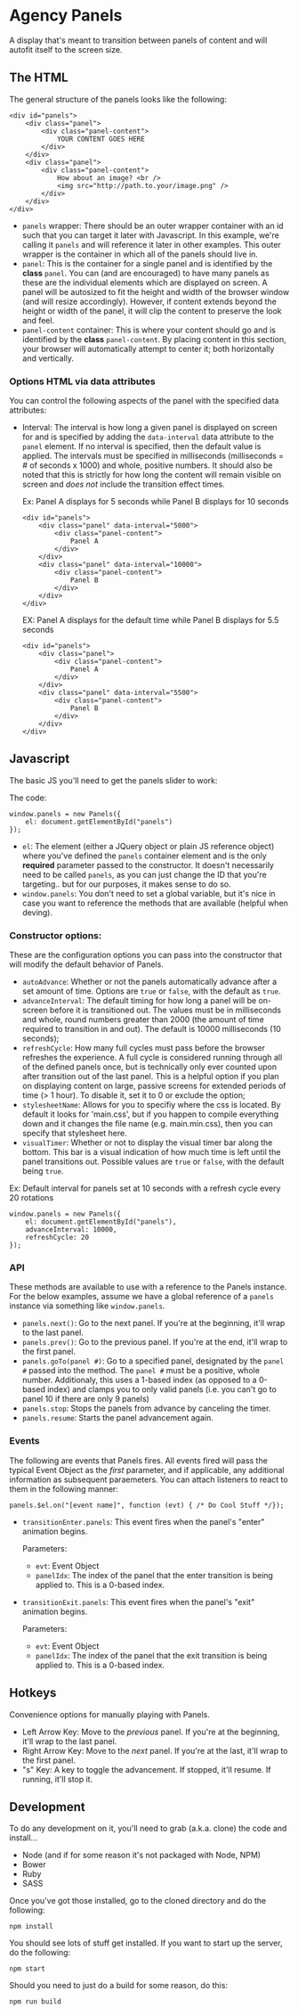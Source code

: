 # Agency Panels
A display that's meant to transition between panels of content and will autofit itself to the screen size.

## The HTML
The general structure of the panels looks like the following:

    <div id="panels">
        <div class="panel">
            <div class="panel-content">
                YOUR CONTENT GOES HERE
            </div>
        </div>
        <div class="panel">
            <div class="panel-content">
                How about an image? <br />
                <img src="http://path.to.your/image.png" />
            </div>
        </div>
    </div>

* `panels` wrapper: There should be an outer wrapper container with an id such that you can target it later with Javascript. In this example, we're calling it `panels` and will reference it later in other examples. This outer wrapper is the container in which all of the panels should live in.
* `panel`: This is the container for a single panel and is identified by the **class** `panel`. You can (and are encouraged) to have many panels as these are the individual elements which are displayed on screen. A panel will be autosized to fit the height and width of the browser window (and will resize accordingly). However, if content extends beyond the height or width of the panel, it will clip the content to preserve the look and feel.
* `panel-content` container: This is where your content should go and is identified by the **class** `panel-content`. By placing content in this section, your browser will automatically attempt to center it; both horizontally and vertically.

### Options HTML via data attributes
You can control the following aspects of the panel with the specified data attributes:
* Interval: The interval is how long a given panel is displayed on screen for and is specified by adding the `data-interval` data attribute to the `panel` element. If no interval is specified, then the default value is applied. The intervals must be specified in milliseconds (milliseconds = # of seconds x 1000) and whole, positive numbers. It should also be noted that this is strictly for how long the content will remain visible on screen and *does not* include the transition effect times.

    Ex: Panel A displays for 5 seconds while Panel B displays for 10 seconds
    
    ```
    <div id="panels">
        <div class="panel" data-interval="5000">
            <div class="panel-content">
                Panel A
            </div>
        </div>
        <div class="panel" data-interval="10000">
            <div class="panel-content">
                Panel B
            </div>
        </div>
    </div>
    ```

    EX: Panel A displays for the default time while Panel B displays for 5.5 seconds

    ```
    <div id="panels">
        <div class="panel">
            <div class="panel-content">
                Panel A
            </div>
        </div>
        <div class="panel" data-interval="5500">
            <div class="panel-content">
                Panel B
            </div>
        </div>
    </div>
    ```

## Javascript
The basic JS you'll need to get the panels slider to work:

The code:

    window.panels = new Panels({
        el: document.getElementById("panels")
    });

* `el`: The element (either a JQuery object or plain JS reference object) where you've defined the `panels` container element and is the only **required** parameter passed to the constructor. It doesn't necessarily need to be called `panels`, as you can just change the ID that you're targeting.. but for our purposes, it makes sense to do so.    
* `window.panels`: You don't need to set a global variable, but it's nice in case you want to reference the methods that are available (helpful when deving).

### Constructor options:
These are the configuration options you can pass into the constructor that will modify the default behavior of Panels.

* `autoAdvance`: Whether or not the panels automatically advance after a set amount of time. Options are `true` or `false`, with the default as `true`.
* `advanceInterval`: The default timing for how long a panel will be on-screen before it is transitioned out. The values must be in milliseconds and whole, round numbers greater than 2000 (the amount of time required to transition in and out). The default is 10000 milliseconds (10 seconds);
* `refreshCycle`: How many full cycles must pass before the browser refreshes the experience. A full cycle is considered running through all of the defined panels once, but is technically only ever counted upon after transition out of the last panel. This is a helpful option if you plan on displaying content on large, passive screens for extended periods of time (> 1 hour). To disable it, set it to 0 or exclude the option;
* `stylesheetName`: Allows for you to specifiy where the css is located. By default it looks for 'main.css', but if you happen to compile everything down and it changes the file name (e.g. main.min.css), then you can specify that stylesheet here.
* `visualTimer`: Whether or not to display the visual timer bar along the bottom. This bar is a visual indication of how much time is left until the panel transitions out. Possible values are `true` or `false`, with the default being `true`.

Ex: Default interval for panels set at 10 seconds with a refresh cycle every 20 rotations

    window.panels = new Panels({
        el: document.getElementById("panels"),
        advanceInterval: 10000,
        refreshCycle: 20
    });

### API
These methods are available to use with a reference to the Panels instance. For the below examples, assume we have a global reference of a `panels` instance via something like `window.panels`.

* `panels.next()`: Go to the next panel. If you're at the beginning, it'll wrap to the last panel.
* `panels.prev()`: Go to the previous panel. If you're at the end, it'll wrap to the first panel.
* `panels.goTo(panel #)`: Go to a specified panel, designated by the `panel #` passed into the method. The `panel #` must be a positive, whole number. Additionaly, this uses a 1-based index (as opposed to a 0-based index) and clamps you to only valid panels (i.e. you can't go to panel 10 if there are only 9 panels)
* `panels.stop`: Stops the panels from advance by canceling the timer.
* `panels.resume`: Starts the panel advancement again.

### Events
The following are events that Panels fires. All events fired will pass the typical Event Object as the *first* parameter, and if applicable, any additional information as subsequent paraemeters. You can attach listeners to react to them in the following manner:

    panels.$el.on("[event name]", function (evt) { /* Do Cool Stuff */});

* `transitionEnter.panels`: This event fires when the panel's "enter" animation begins.

    Parameters:
    * `evt`: Event Object
    * `panelIdx`: The index of the panel that the enter transition is being applied to. This is a 0-based index.
    

* `transitionExit.panels`: This event fires when the panel's "exit" animation begins.

    Parameters:
    * `evt`: Event Object
    * `panelIdx`: The index of the panel that the exit transition is being applied to. This is a 0-based index.
    

## Hotkeys
Convenience options for manually playing with Panels.

* Left Arrow Key: Move to the *previous* panel. If you're at the beginning, it'll wrap to the last panel.
* Right Arrow Key: Move to the *next* panel. If you're at the last, it'll wrap to the first panel.
* "s" Key: A key to toggle the advancement. If stopped, it'll resume. If running, it'll stop it.

## Development
To do any development on it, you'll need to grab (a.k.a. clone) the code and install...
* Node (and if for some reason it's not packaged with Node, NPM)
* Bower
* Ruby
* SASS

Once you've got those installed, go to the cloned directory and do the following:

    npm install

You should see lots of stuff get installed. If you want to start up the server, do the following:

    npm start

Should you need to just do a build for some reason, do this:

    npm run build

